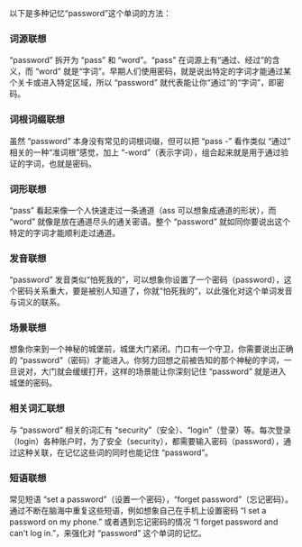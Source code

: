 以下是多种记忆“password”这个单词的方法：

### 词源联想
“password” 拆开为 “pass” 和 “word”。“pass” 在词源上有“通过、经过”的含义，而 “word” 就是“字词”。早期人们使用密码，就是说出特定的字词才能通过某个关卡或进入特定区域，所以 “password” 就代表能让你“通过”的“字词”，即密码。

### 词根词缀联想
虽然 “password” 本身没有常见的词根词缀，但可以把 “pass -” 看作类似 “通过” 相关的一种“准词根”感觉，加上 “-word”（表示字词），组合起来就是用于通过验证的字词，也就是密码。

### 词形联想
“pass” 看起来像一个人快速走过一条通道（ass 可以想象成通道的形状），而 “word” 就像是放在通道尽头的通关密语。整个 “password” 就如同你要说出这个特定的字词才能顺利走过通道。

### 发音联想
“password” 发音类似“怕死我的”，可以想象你设置了一个密码（password），这个密码关系重大，要是被别人知道了，你就“怕死我的”，以此强化对这个单词发音与词义的联系。

### 场景联想
想象你来到一个神秘的城堡前，城堡大门紧闭。门口有一个守卫，你需要说出正确的 “password”（密码）才能进入。你努力回想之前被告知的那个神秘的字词，一旦说对，大门就会缓缓打开，这样的场景能让你深刻记住 “password” 就是进入城堡的密码。

### 相关词汇联想
与 “password” 相关的词汇有 “security”（安全）、“login”（登录）等。每次登录（login）各种账户时，为了安全（security），都需要输入密码（password），通过这种关联，在记忆这些词的同时也能记住 “password”。

### 短语联想
常见短语 “set a password”（设置一个密码），“forget password”（忘记密码）。通过不断在脑海中重复这些短语，例如想象自己在手机上设置密码 “I set a password on my phone.” 或者遇到忘记密码的情况 “I forget password and can't log in.”，来强化对 “password” 这个单词的记忆。 